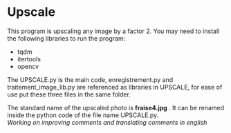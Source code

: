 # Upscale
This program is upscaling any image by a factor 2. You may need to install the following libraries to run the program:
 - tqdm
 - itertools
 - opencv  
 
The UPSCALE.py is the main code, enregistrement.py and traitement_image_lib.py are referenced as libraries in UPSCALE, for ease of use put these three files in the same folder.  
  
The standard name of the upscaled photo is __fraise4.jpg__ . It can be renamed inside the python code of the file name UPSCALE.py.  
*Working on improving comments and translating comments in english*
